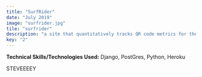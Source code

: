 ```yaml
---
title: "SurfRider"
date: "July 2019"
image: "surfrider.jpg"
tile: "surfrider"
description: "a site that quantitatively tracks QR code metrics for the rincon chapter of the surfrider organization."
key: "2"
---
```


__**Technical Skills/Technologies Used:**__ Django, PostGres, Python, Heroku

STEVEEEEY